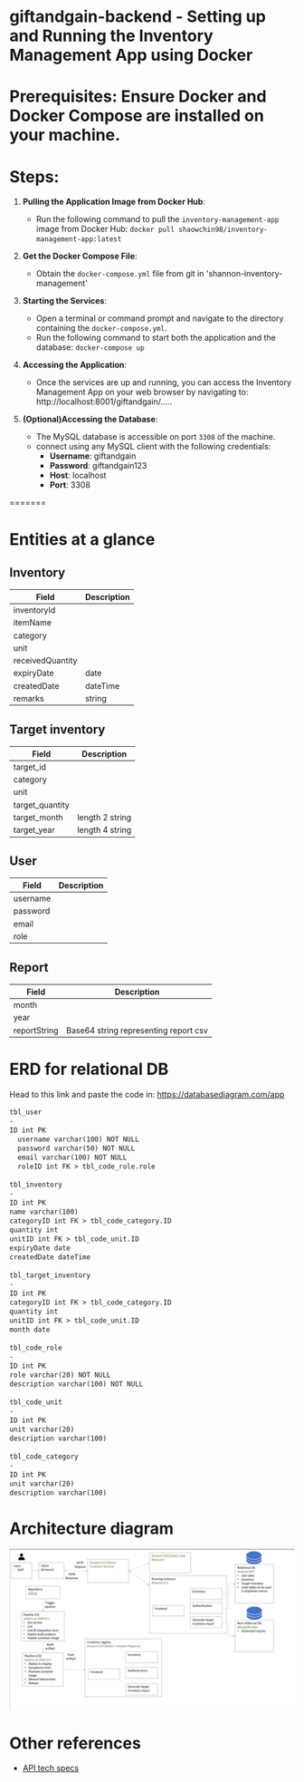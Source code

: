 # giftandgain-backend - Setting up and Running the Inventory Management App using Docker
# Prerequisites: Ensure Docker and Docker Compose are installed on your machine.

# Steps:
1. **Pulling the Application Image from Docker Hub**:
    - Run the following command to pull the `inventory-management-app` image from Docker Hub: 
      `docker pull shaowchin98/inventory-management-app:latest`

2. **Get the Docker Compose File**:
    - Obtain the `docker-compose.yml` file from git in 'shannon-inventory-management'

3.  **Starting the Services**:
    - Open a terminal or command prompt and navigate to the directory containing the `docker-compose.yml`.
    - Run the following command to start both the application and the database:
       `docker-compose up`

4. **Accessing the Application**:
    - Once the services are up and running, you can access the Inventory Management App on your web browser by navigating to:
      http://localhost:8001/giftandgain/.....

5. **(Optional)Accessing the Database**:
    - The MySQL database is accessible on port `3308` of the machine.
    - connect using any MySQL client with the following credentials:
      - **Username**: giftandgain
      - **Password**: giftandgain123
      - **Host**: localhost
      - **Port**: 3308


=======
# Entities at a glance

## Inventory

| Field       | Description |
| ----------- | ----------- |
| inventoryId |            |
| itemName        |             |
| category    |             |
| unit        |             |
| receivedQuantity    |             |
| expiryDate  | date        |
| createdDate | dateTime    |
| remarks     | string      |

## Target inventory

| Field    | Description                               |
| -------- | ----------------------------------------- |
| target_id |                                 |
| category |                                           |
| unit     |                                           |
| target_quantity |                                   |
| target_month    | length 2 string |
| target_year | length 4 string                |


## User

| Field    | Description |
| -------- | ----------- |
| username |             |
| password |             |
| email    |             |
| role     |             |

## Report
| Field    | Description |
| -------- | ----------- |
| month |             |
| year |             |
| reportString    | Base64 string representing report csv |

# ERD for relational DB

Head to this link and paste the code in:
https://databasediagram.com/app

```
tbl_user
-
ID int PK
  username varchar(100) NOT NULL
  password varchar(50) NOT NULL
  email varchar(100) NOT NULL
  roleID int FK > tbl_code_role.role

tbl_inventory
-
ID int PK
name varchar(100)
categoryID int FK > tbl_code_category.ID
quantity int
unitID int FK > tbl_code_unit.ID
expiryDate date
createdDate dateTime

tbl_target_inventory
-
ID int PK
categoryID int FK > tbl_code_category.ID
quantity int
unitID int FK > tbl_code_unit.ID
month date

tbl_code_role
-
ID int PK
role varchar(20) NOT NULL
description varchar(100) NOT NULL

tbl_code_unit
-
ID int PK
unit varchar(20)
description varchar(100)

tbl_code_category
-
ID int PK
unit varchar(20)
description varchar(100)
```

# Architecture diagram
![Architecture diagram](architecture/giftandgain-architecture-diagram.png)

# Other references

- [API tech specs](architecture/api-tech-specs.md)
